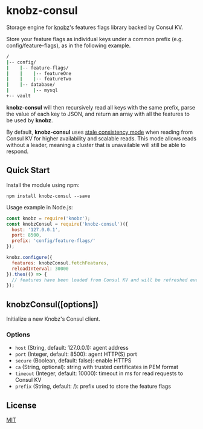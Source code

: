# knobz-consul
Storage engine for [knobz](https://github.com/ismriv/knobz)'s features flags library backed by Consul KV.

Store your feature flags as individual keys under a common prefix (e.g. config/feature-flags), as in the following example.

```bash
/
|-- config/
|    |-- feature-flags/
|    |    |-- featureOne
|    |    |-- featureTwo
|    |-- database/
|         |-- mysql
+-- vault
```

__knobz-consul__ will then recursively read all keys with the same prefix, parse the value of each key to JSON, and return an array with all the features to be used by __knobz__.

By default, __knobz-consul__ uses [stale consistency mode](https://www.consul.io/api/index.html#stale) when reading from Consul KV for higher availability and scalable reads. This mode allows reads without a leader, meaning a cluster that is unavailable will still be able to respond.

## Quick Start

Install the module using npm:

```shell
npm install knobz-consul --save
```

Usage example in Node.js:

```js
const knobz = require('knobz');
const knobzConsul = require('knobz-consul')({
  host: '127.0.0.1',
  port: 8500,
  prefix: 'config/feature-flags/'
});

knobz.configure({
  features: knobzConsul.fetchFeatures,
  reloadInterval: 30000
}).then(() => {
  // features have been loaded from Consul KV and will be refreshed every 30s
});
```

## knobzConsul([options])

Initialize a new Knobz's Consul client.

### Options

* `host` (String, default: 127.0.0.1): agent address
* `port` (Integer, default: 8500): agent HTTP(S) port
* `secure` (Boolean, default: false): enable HTTPS
* `ca` (String, optional): string with trusted certificates in PEM format
* `timeout` (Integer, default: 10000): timeout in ms for read requests to Consul KV
* `prefix` (String, default: /): prefix used to store the feature flags

## License

[MIT](LICENSE)
